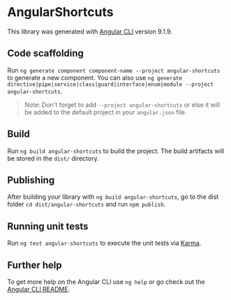 # AngularShortcuts

This library was generated with [Angular CLI](https://github.com/angular/angular-cli) version 9.1.9.

## Code scaffolding

Run `ng generate component component-name --project angular-shortcuts` to generate a new component. You can also use `ng generate directive|pipe|service|class|guard|interface|enum|module --project angular-shortcuts`.
> Note: Don't forget to add `--project angular-shortcuts` or else it will be added to the default project in your `angular.json` file. 

## Build

Run `ng build angular-shortcuts` to build the project. The build artifacts will be stored in the `dist/` directory.

## Publishing

After building your library with `ng build angular-shortcuts`, go to the dist folder `cd dist/angular-shortcuts` and run `npm publish`.

## Running unit tests

Run `ng test angular-shortcuts` to execute the unit tests via [Karma](https://karma-runner.github.io).

## Further help

To get more help on the Angular CLI use `ng help` or go check out the [Angular CLI README](https://github.com/angular/angular-cli/blob/master/README.md).

